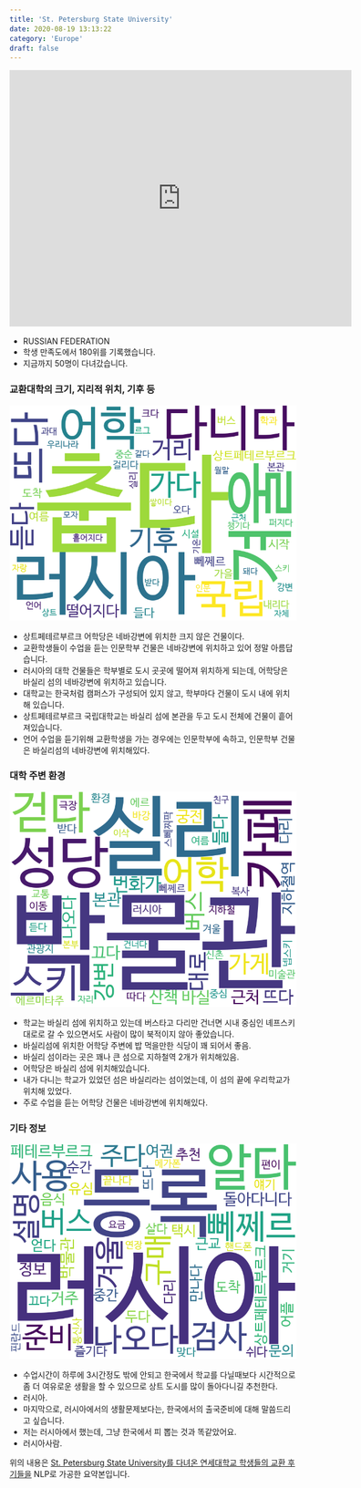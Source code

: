 ```yaml
---
title: 'St. Petersburg State University'
date: 2020-08-19 13:13:22
category: 'Europe'
draft: false
---
```


<iframe
width="600"
height="450"
frameborder="0" style="border:0"
src="https://www.google.com/maps/embed/v1/place?key=AIzaSyC9e1AME-pVmWC4hBpFdu5S4dKzyepa3HQ&q=St.+Petersburg+State+University&center=59.941894,30.298919899999998&zoom=14" allowfullscreen>
</iframe>


* RUSSIAN FEDERATION
* 학생 만족도에서 180위를 기록했습니다.
* 지금까지 50명이 다녀갔습니다. 

### 교환대학의 크기, 지리적 위치, 기후 등

![gen_info-WordCloud](../univ_wordclouds_okt/gen_info/RU000003_gen_info_okt.png)

* 상트페테르부르크 어학당은 네바강변에 위치한 크지 않은 건물이다.
* 교환학생들이 수업을 듣는 인문학부 건물은 네바강변에 위치하고 있어 정말 아름답습니다.
* 러시아의 대학 건물들은 학부별로 도시 곳곳에 떨어져 위치하게 되는데, 어학당은 바실리 섬의 네바강변에 위치하고 있습니다.
* 대학교는 한국처럼 캠퍼스가 구성되어 있지 않고, 학부마다 건물이 도시 내에 위치해 있습니다.
* 상트페테르부르크 국립대학교는 바실리 섬에 본관을 두고 도시 전체에 건물이 흩어져있습니다.
* 언어 수업을 듣기위해 교환학생을 가는 경우에는 인문학부에 속하고, 인문학부 건물은 바실리섬의 네바강변에 위치해있다.


### 대학 주변 환경

![env_info-WordCloud](../univ_wordclouds_okt/env_info/RU000003_env_info_okt.png)

* 학교는 바실리 섬에 위치하고 있는데 버스타고 다리만 건너면 시내 중심인 녜프스키 대로로 갈 수 있으면서도 사람이 많이 북적이지 않아 좋았습니다.
* 바실리섬에 위치한 어학당 주변에 밥 먹을만한 식당이 꽤 되어서 좋음.
* 바실리 섬이라는 곳은 꽤나 큰 섬으로 지하철역 2개가 위치해있음.
* 어학당은 바실리 섬에 위치해있습니다.
* 내가 다니는 학교가 있었던 섬은 바실리라는 섬이었는데, 이 섬의 끝에 우리학교가 위치해 있었다.
* 주로 수업을 듣는 어학당 건물은 네바강변에 위치해있다.


### 기타 정보

![etc_info-WordCloud](../univ_wordclouds_okt/etc_info/RU000003_etc_info_okt.png)

* 수업시간이 하루에 3시간정도 밖에 안되고 한국에서 학교를 다닐때보다 시간적으로 좀 더 여유로운 생활을 할 수 있으므로 상트 도시를 많이 돌아다니길 추천한다.
* 러시아.
* 마지막으로, 러시아에서의 생활문제보다는, 한국에서의 출국준비에 대해 말씀드리고 싶습니다.
* 저는 러시아에서 했는데, 그냥 한국에서 피 뽑는 것과 똑같았어요.
* 러시아사람.


위의 내용은 [St. Petersburg State University를 다녀온 연세대학교 학생들의 교환 후기들을](http://oia.yonsei.ac.kr/partner/expReport.asp?ucode=RU000003&bgbn=A) NLP로 가공한 요약본입니다. 

